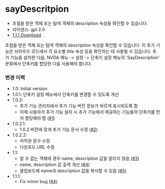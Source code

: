 <html lang="ko">

# sayDescritpion #

- 초점을 받은 객체 또는 탐색 객체의 description 속성을 확인할 수 있습니다.
- 라이센스: gpl 2.0
- [1.1.1 Download](https://github.com/dnz3d4c/sayDescription/releases/download/1.1.1/sayDescription-1.1.1.nvda-addon)

초점을 받은 객체 또는 탐색 객체의 description 속성을 확인할 수 있습니다. 이 추가 기능은 브라우즈 모드에서 각 요소별 title 속성 등을 확인하는 데 사용될 수 있습니다. 추가 기능을 설치한 다음, NVDA 메뉴 -> 설정 -> 단축키 설정 메뉴의 'SayDescription' 분류에서 단축키를 할당한 다음 사용해야 합니다.



### 변경 이력 ###
- 1.0: Initial version
- 1.0.1: 단축키 설정 메뉴에서 단축키를 변경할 수 있도록 개선
- 1.0.2:
	- 추가 기능 관리자에서 추가 기능 버전 정보가 바르게 표시되도록 함
	- 이제 사용자가 추가 기능 설치 시 추가 기능에서 제공하는 기능들의 단축키를 먼저 할당해야 함 ([#1](https://github.com/dnz3d4c/sayDescription/issues/1))
- 1.0.2.1:
	- 1.0.2 버전에 맞게 추가 기능 문서 수정 ([#2](https://github.com/dnz3d4c/sayDescription/issues/2))
- 1.0.2.2:
	- 저작권 문구 수정
	- 다운로드 URL 수정
- 1.1:
    - 알 수 없는 객체에 경우 name, description 값을 알리지 않음 [(#3)](https://github.com/dnz3d4c/sayDescription/issues/3)
    - name, description 값 출력 개선 [(#4)](https://github.com/dnz3d4c/sayDescription/issues/4)
    - 클립보드에 name과 description 값을 복사할 수 있음 [(#5)](https://github.com/dnz3d4c/sayDescription/issues/5)
- 1.1.1:
    - Fix minor bug [(#4)](https://github.com/dnz3d4c/sayDescription/issues/4)